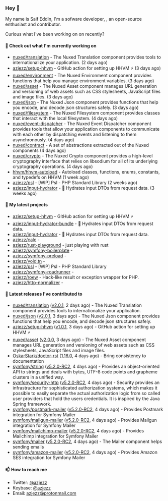 ### Hey 👋

My name is Saif Eddin, I'm a sofware developer, , an open-source enthusiast and contributor.

Curious what I've been working on on recently?

#### 👷 Check out what I'm currently working on

- [nuxed/translation](https://github.com/nuxed/translation) - The Nuxed Translation component provides tools to internationalize your application.  (2 days ago)
- [azjezz/setup-hhvm](https://github.com/azjezz/setup-hhvm) - GitHub action for setting up HHVM  ⚡ (3 days ago)
- [nuxed/environment](https://github.com/nuxed/environment) - The Nuxed Environment component provides functions that help you manage environment variables. (3 days ago)
- [nuxed/asset](https://github.com/nuxed/asset) - The Nuxed Asset component manages URL generation and versioning of web assets such as CSS stylesheets, JavaScript files and image files.  (3 days ago)
- [nuxed/json](https://github.com/nuxed/json) -  The Nuxed Json component provides functions that help you encode, and decode json structures safely. (3 days ago)
- [nuxed/filesystem](https://github.com/nuxed/filesystem) - The Nuxed Filesystem component provides classes that interact with the local filesystem. (4 days ago)
- [nuxed/event-dispatcher](https://github.com/nuxed/event-dispatcher) - The Nuxed Event Dispatcher component provides tools that allow your application components to communicate with each other by dispatching events and listening to them asynchronously. (4 days ago)
- [nuxed/contract](https://github.com/nuxed/contract) - A set of abstractions extracted out of the Nuxed components (4 days ago)
- [nuxed/crypto](https://github.com/nuxed/crypto) - The Nuxed Crypto component provides a high-level cryptography interface that relies on libsodium for all of its underlying cryptography operations. (4 days ago)
- [hhvm/hhvm-autoload](https://github.com/hhvm/hhvm-autoload) - Autoload classes, functions, enums, constants, and typedefs on HHVM (1 week ago)
- [azjezz/psl](https://github.com/azjezz/psl) - [WIP] Psl - PHP Standard Library (2 weeks ago)
- [azjezz/input-hydrator](https://github.com/azjezz/input-hydrator) - 🧱 Hydrates input DTOs from request data. (3 weeks ago)

#### 🌱 My latest projects

- [azjezz/setup-hhvm](https://github.com/azjezz/setup-hhvm) - GitHub action for setting up HHVM  ⚡
- [azjezz/input-hydrator-bundle](https://github.com/azjezz/input-hydrator-bundle) - 🧱 Hydrates input DTOs from request data. 
- [azjezz/input-hydrator](https://github.com/azjezz/input-hydrator) - 🧱 Hydrates input DTOs from request data.
- [azjezz/calc](https://github.com/azjezz/calc) - 
- [azjezz/rust-playground](https://github.com/azjezz/rust-playground) - just playing with rust
- [azjezz/symfony-boilerplate](https://github.com/azjezz/symfony-boilerplate) - 
- [azjezz/symfony-preload](https://github.com/azjezz/symfony-preload) - 
- [azjezz/void.tn](https://github.com/azjezz/void.tn) - 
- [azjezz/psl](https://github.com/azjezz/psl) - [WIP] Psl - PHP Standard Library
- [azjezz/symfony-roadrunner](https://github.com/azjezz/symfony-roadrunner) - 
- [azjezz/roew](https://github.com/azjezz/roew) - Hack-like result or exception wrapper for PHP.
- [azjezz/http-normalizer](https://github.com/azjezz/http-normalizer) - 

#### 🔭 Latest releases I've contributed to

- [nuxed/translation](https://github.com/nuxed/translation) ([v2.0.1](https://github.com/nuxed/translation/releases/tag/v2.0.1), 2 days ago) - The Nuxed Translation component provides tools to internationalize your application. 
- [nuxed/json](https://github.com/nuxed/json) ([v2.0.1](https://github.com/nuxed/json/releases/tag/v2.0.1), 3 days ago) -  The Nuxed Json component provides functions that help you encode, and decode json structures safely.
- [azjezz/setup-hhvm](https://github.com/azjezz/setup-hhvm) ([v1.0.1](https://github.com/azjezz/setup-hhvm/releases/tag/v1.0.1), 3 days ago) - GitHub action for setting up HHVM  ⚡
- [nuxed/asset](https://github.com/nuxed/asset) ([v2.0.0](https://github.com/nuxed/asset/releases/tag/v2.0.0), 3 days ago) - The Nuxed Asset component manages URL generation and versioning of web assets such as CSS stylesheets, JavaScript files and image files. 
- [OskarStark/doctor-rst](https://github.com/OskarStark/doctor-rst) ([1.16.0](https://github.com/OskarStark/doctor-rst/releases/tag/1.16.0), 4 days ago) - Bring consistency to documentation
- [symfony/string](https://github.com/symfony/string) ([v5.2.0-RC2](https://github.com/symfony/string/releases/tag/v5.2.0-RC2), 4 days ago) - Provides an object-oriented API to strings and deals with bytes, UTF-8 code points and grapheme clusters in a unified way.
- [symfony/security-http](https://github.com/symfony/security-http) ([v5.2.0-RC2](https://github.com/symfony/security-http/releases/tag/v5.2.0-RC2), 4 days ago) - Security provides an infrastructure for sophisticated authorization systems, which makes it possible to easily separate the actual authorization logic from so called user providers that hold the users credentials. It is inspired by the Java Spring framework.
- [symfony/postmark-mailer](https://github.com/symfony/postmark-mailer) ([v5.2.0-RC2](https://github.com/symfony/postmark-mailer/releases/tag/v5.2.0-RC2), 4 days ago) - Provides Postmark integration for Symfony Mailer
- [symfony/mailgun-mailer](https://github.com/symfony/mailgun-mailer) ([v5.2.0-RC2](https://github.com/symfony/mailgun-mailer/releases/tag/v5.2.0-RC2), 4 days ago) - Provides Mailgun integration for Symfony Mailer
- [symfony/mailchimp-mailer](https://github.com/symfony/mailchimp-mailer) ([v5.2.0-RC2](https://github.com/symfony/mailchimp-mailer/releases/tag/v5.2.0-RC2), 4 days ago) - Provides Mailchimp integration for Symfony Mailer
- [symfony/mailer](https://github.com/symfony/mailer) ([v5.2.0-RC2](https://github.com/symfony/mailer/releases/tag/v5.2.0-RC2), 4 days ago) - The Mailer component helps sending emails
- [symfony/amazon-mailer](https://github.com/symfony/amazon-mailer) ([v5.2.0-RC2](https://github.com/symfony/amazon-mailer/releases/tag/v5.2.0-RC2), 4 days ago) - Provides Amazon SES integration for Symfony Mailer

#### 📫 How to reach me

- Twitter: [@azjezz](https://twitter.com/azjezz)
- Keybase: [@azjezz](https://keybase.io/azjezz)
- Email: [azjezz@protonmail.com](mailto://azjezz@protonmail.com)

